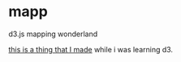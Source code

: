 mapp
====

d3.js mapping wonderland

[this is a thing that I made](d3.colenso.org) while i was learning d3.
